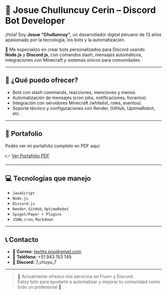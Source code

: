# 🧠 Josue Chulluncuy Cerin – Discord Bot Developer

¡Hola! Soy **Josue “Chulluncuy”**, un desarrollador digital peruano de 13 años apasionado por la tecnología, los bots y la automatización.

📌 Me especializo en crear bots personalizados para Discord usando **Node.js** y **Discord.js**, con comandos slash, mensajes automáticos, integraciones con Minecraft y sistemas únicos para comunidades.

---

## 🚀 ¿Qué puedo ofrecer?
- Bots con slash commands, reacciones, menciones y menús.
- Automatización de mensajes (cron jobs, notificaciones, horarios).
- Integración con servidores Minecraft (whitelist, roles, eventos).
- Soporte técnico y configuraciones con Render, GitHub, UptimeRobot, etc.

---

## 📂 Portafolio

Podés ver mi portafolio completo en PDF aquí:

👉 [Ver Portafolio PDF](https://raw.githubusercontent.com/7chuyu7/portafolio-chulluncuy/main/Portafolio%20-%20Josue%20Chulluncuy%20Cerin.pdf)

---

## 💻 Tecnologías que manejo

- `JavaScript`
- `Node.js`
- `Discord.js`
- `Render`, `GitHub`, `UptimeRobot`
- `Spigot/Paper + Plugins`
- `JSON`, `cron`, `Markdown`

---

## 📞 Contacto

- 📧 **Correo:** textito.pou@gmail.com  
- 📱 **Teléfono:** +51 943 153 149  
- 💬 **Discord:** 7_chuyu_7

---

> 🧩 Actualmente ofrezco mis servicios en Fiverr y Discord.  
> Estoy listo para ayudarte a automatizar y mejorar tu comunidad como todo un profesional 🚀
